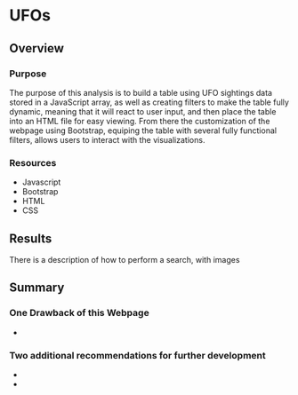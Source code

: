 # UFOs

## Overview
### Purpose
The purpose of this analysis is to build a table using UFO sightings data stored in a JavaScript array, as well as creating filters to make the table fully dynamic, meaning that it will react to user input, and then place the table into an HTML file for easy viewing. From there the customization of the webpage using Bootstrap, equiping the table with several fully functional filters, allows users to interact with the visualizations.

### Resources
- Javascript
- Bootstrap
- HTML
- CSS

## Results
There is a description of how to perform a search, with images

## Summary

### One Drawback of this Webpage
- 

### Two additional recommendations for further development
-
-
